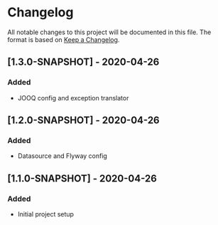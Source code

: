 # Changelog
All notable changes to this project will be documented in this file. The format is based on [Keep a Changelog](https://keepachangelog.com/en/1.0.0/).

## [1.3.0-SNAPSHOT] - 2020-04-26
### Added
- JOOQ config and exception translator

## [1.2.0-SNAPSHOT] - 2020-04-26
### Added
- Datasource and Flyway config

## [1.1.0-SNAPSHOT] - 2020-04-26
### Added
- Initial project setup
